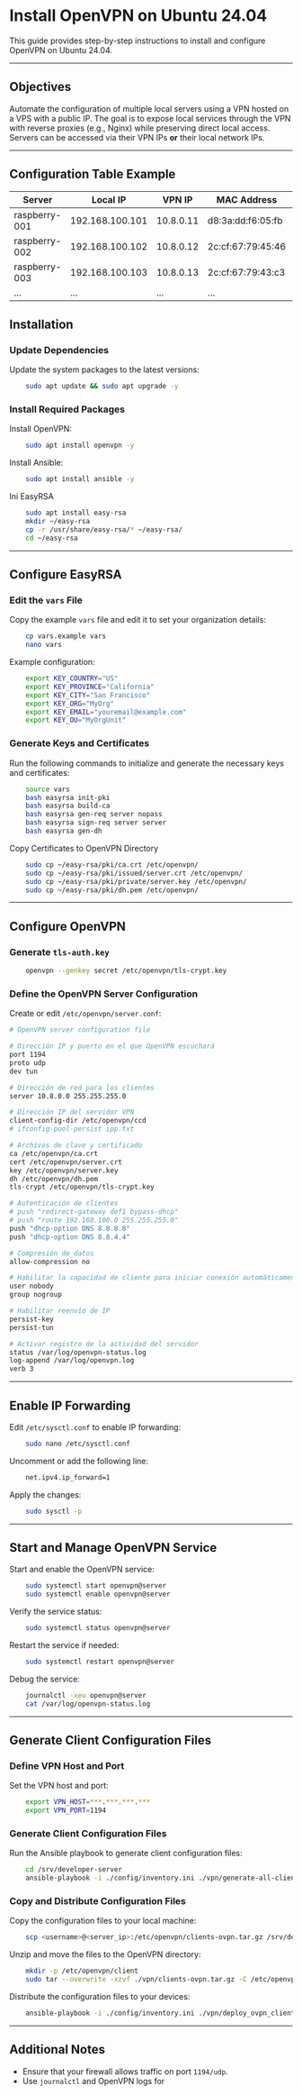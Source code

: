 # Install OpenVPN on Ubuntu 24.04

This guide provides step-by-step instructions to install and configure OpenVPN on Ubuntu 24.04.

---

## Objectives

Automate the configuration of multiple local servers using a VPN hosted on a VPS with a public IP. The goal is to expose local services through the VPN with reverse proxies (e.g., Nginx) while preserving direct local access. Servers can be accessed via their VPN IPs **or** their local network IPs.

---

## Configuration Table Example

| Server        | Local IP         | VPN IP    | MAC Address         | Reserved? |
|---------------|------------------|-----------|---------------------|-----------|
| raspberry-001 | 192.168.100.101  | 10.8.0.11 | d8:3a:dd:f6:05:fb   | [X]      |
| raspberry-002 | 192.168.100.102  | 10.8.0.12 | 2c:cf:67:79:45:46   | [X]      |
| raspberry-003 | 192.168.100.103  | 10.8.0.13 | 2c:cf:67:79:43:c3   | [X]      |
| ... | ...  | ... | ...   | ...      |

## Installation

### Update Dependencies

Update the system packages to the latest versions:

```bash
    sudo apt update && sudo apt upgrade -y
```

### Install Required Packages

Install OpenVPN:

```bash
    sudo apt install openvpn -y
```

Install Ansible:

```bash
    sudo apt install ansible -y
```

Ini EasyRSA

```bash
    sudo apt install easy-rsa
    mkdir ~/easy-rsa
    cp -r /usr/share/easy-rsa/* ~/easy-rsa/
    cd ~/easy-rsa
```

---

## Configure EasyRSA

### Edit the `vars` File

Copy the example `vars` file and edit it to set your organization details:

```bash
    cp vars.example vars
    nano vars
```

Example configuration:

```bash
    export KEY_COUNTRY="US"
    export KEY_PROVINCE="California"
    export KEY_CITY="San Francisco"
    export KEY_ORG="MyOrg"
    export KEY_EMAIL="youremail@example.com"
    export KEY_OU="MyOrgUnit"
```

### Generate Keys and Certificates

Run the following commands to initialize and generate the necessary keys and certificates:

```bash
    source vars
    bash easyrsa init-pki
    bash easyrsa build-ca
    bash easyrsa gen-req server nopass
    bash easyrsa sign-req server server
    bash easyrsa gen-dh
```

Copy Certificates to OpenVPN Directory

``` bash
    sudo cp ~/easy-rsa/pki/ca.crt /etc/openvpn/
    sudo cp ~/easy-rsa/pki/issued/server.crt /etc/openvpn/
    sudo cp ~/easy-rsa/pki/private/server.key /etc/openvpn/
    sudo cp ~/easy-rsa/pki/dh.pem /etc/openvpn/
```

---

## Configure OpenVPN

### Generate `tls-auth.key`

```bash
    openvpn --genkey secret /etc/openvpn/tls-crypt.key
```

### Define the OpenVPN Server Configuration

Create or edit `/etc/openvpn/server.conf`:

```bash
# OpenVPN server configuration file

# Dirección IP y puerto en el que OpenVPN escuchará
port 1194
proto udp
dev tun

# Dirección de red para los clientes
server 10.8.0.0 255.255.255.0

# Dirección IP del servidor VPN
client-config-dir /etc/openvpn/ccd
# ifconfig-pool-persist ipp.txt

# Archivos de clave y certificado
ca /etc/openvpn/ca.crt
cert /etc/openvpn/server.crt
key /etc/openvpn/server.key
dh /etc/openvpn/dh.pem
tls-crypt /etc/openvpn/tls-crypt.key

# Autenticación de clientes
# push "redirect-gateway def1 bypass-dhcp"
# push "route 192.168.100.0 255.255.255.0"
push "dhcp-option DNS 8.8.8.8"
push "dhcp-option DNS 8.8.4.4"

# Compresión de datos
allow-compression no

# Habilitar la capacidad de cliente para iniciar conexión automáticamente
user nobody
group nogroup

# Habilitar reenvío de IP
persist-key
persist-tun

# Activar registro de la actividad del servidor
status /var/log/openvpn-status.log
log-append /var/log/openvpn.log
verb 3
```

---

## Enable IP Forwarding

Edit `/etc/sysctl.conf` to enable IP forwarding:

```bash
    sudo nano /etc/sysctl.conf
```

Uncomment or add the following line:

```bash
    net.ipv4.ip_forward=1
```

Apply the changes:

```bash
    sudo sysctl -p
```

---

## Start and Manage OpenVPN Service

Start and enable the OpenVPN service:

```bash
    sudo systemctl start openvpn@server
    sudo systemctl enable openvpn@server
```

Verify the service status:

```bash
    sudo systemctl status openvpn@server
```

Restart the service if needed:

```bash
    sudo systemctl restart openvpn@server
```

Debug the service:

```bash
    journalctl -xeu openvpn@server
    cat /var/log/openvpn-status.log
```

---

## Generate Client Configuration Files

### Define VPN Host and Port

Set the VPN host and port:

```bash
    export VPN_HOST=***.***.***.***
    export VPN_PORT=1194
```

### Generate Client Configuration Files

Run the Ansible playbook to generate client configuration files:

```bash
    cd /srv/developer-server
    ansible-playbook -i ./config/inventory.ini ./vpn/generate-all-clients.yml
```

### Copy and Distribute Configuration Files

Copy the configuration files to your local machine:

```bash
    scp <username>@<server_ip>:/etc/openvpn/clients-ovpn.tar.gz /srv/developer-server/vpn
```

Unzip and move the files to the OpenVPN directory:

```bash
    mkdir -p /etc/openvpn/client
    sudo tar --overwrite -xzvf ./vpn/clients-ovpn.tar.gz -C /etc/openvpn/client
```

Distribute the configuration files to your devices:

```bash
    ansible-playbook -i ./config/inventory.ini ./vpn/deploy_ovpn_clients.yml --ask-become-pass
```

---

## Additional Notes

- Ensure that your firewall allows traffic on port `1194/udp`.
- Use `journalctl` and OpenVPN logs for